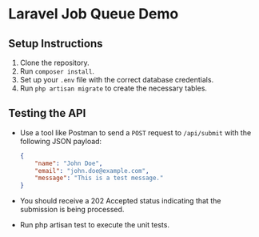 # Laravel Job Queue Demo

## Setup Instructions
1. Clone the repository.
2. Run `composer install`.
3. Set up your `.env` file with the correct database credentials.
4. Run `php artisan migrate` to create the necessary tables.

## Testing the API
- Use a tool like Postman to send a `POST` request to `/api/submit` with the following JSON payload:
  ```json
  {
      "name": "John Doe",
      "email": "john.doe@example.com",
      "message": "This is a test message."
  }
  
- You should receive a 202 Accepted status indicating that the submission is being processed.

- Run php artisan test to execute the unit tests.
